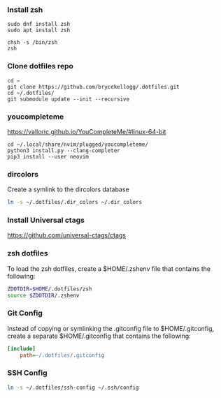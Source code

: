 ### Install zsh ###
```
sudo dnf install zsh
sudo apt install zsh

chsh -s /bin/zsh
zsh
```

### Clone dotfiles repo ###

```
cd ~
git clone https://github.com/brycekellogg/.dotfiles.git
cd ~/.dotfiles/
git submodule update --init --recursive
```

### youcompleteme ###
https://valloric.github.io/YouCompleteMe/#linux-64-bit

```
cd ~/.local/share/nvim/plugged/youcompleteme/
python3 install.py --clang-completer
pip3 install --user neovim
```

### dircolors ###
Create a symlink to the dircolors database
```zsh
ln -s ~/.dotfiles/.dir_colors ~/.dir_colors
```

### Install Universal ctags ###
https://github.com/universal-ctags/ctags


### zsh dotfiles ###
To load the zsh dotfiles, create a $HOME/.zshenv file that
contains the following:

```zsh
ZDOTDIR=$HOME/.dotfiles/zsh
source $ZDOTDIR/.zshenv
```

### Git Config ###
Instead of copying or symlinking the .gitconfig file to $HOME/.gitconfig,
create a separate $HOME/.gitconfig that contains the following:

```INI
[include]
    path=~/.dotfiles/.gitconfig
```

### SSH Config ###
```zsh
ln -s ~/.dotfiles/ssh-config ~/.ssh/config
```
